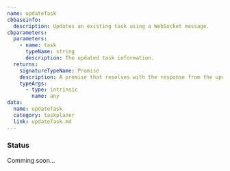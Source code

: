 ```yaml
---
name: updateTask
cbbaseinfo:
  description: Updates an existing task using a WebSocket message.
cbparameters:
  parameters:
    - name: task
      typeName: string
      description: The updated task information.
  returns:
    signatureTypeName: Promise
    description: A promise that resolves with the response from the update task event.
    typeArgs:
      - type: intrinsic
        name: any
data:
  name: updateTask
  category: taskplaner
  link: updateTask.md
---
```

<CBBaseInfo/> 
 <CBParameters/>

### Status 

Comming soon...